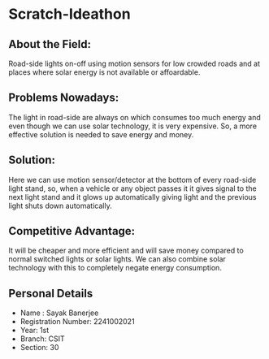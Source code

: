 # Scratch-Ideathon


## About the Field:
Road-side lights on-off using motion sensors for low crowded roads and at places where solar energy is not available or affoardable.

## Problems Nowadays:
The light in road-side are always on which consumes too much energy and even though we can use solar technology, it is very expensive. So, a more effective solution is needed to save energy and money.

## Solution:
Here we can use motion sensor/detector at the bottom of every road-side light stand, so, when a vehicle or any object passes it it gives signal to the next light stand and it glows up automatically giving light and the previous light shuts down automatically.

## Competitive Advantage:
It will be cheaper and more efficient and will save money compared to normal switched lights or solar lights. We can also combine solar technology with this to completely negate energy consumption.

## Personal Details
* Name : Sayak Banerjee
* Registration Number: 2241002021
* Year: 1st
* Branch: CSIT
* Section: 30

